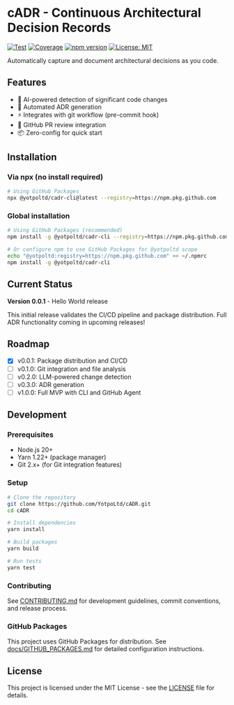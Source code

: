 # cADR - Continuous Architectural Decision Records

[![Test](https://github.com/YotpoLtd/cADR/actions/workflows/test.yml/badge.svg)](https://github.com/YotpoLtd/cADR/actions/workflows/test.yml)
[![Coverage](https://img.shields.io/badge/coverage-37%25-orange)](https://github.com/YotpoLtd/cADR/actions/workflows/test.yml)
[![npm version](https://badge.fury.io/js/cadr-cli.svg)](https://www.npmjs.com/package/cadr-cli)
[![License: MIT](https://img.shields.io/badge/License-MIT-yellow.svg)](https://opensource.org/licenses/MIT)

Automatically capture and document architectural decisions as you code.

## Features

- 🤖 AI-powered detection of significant code changes
- 📝 Automated ADR generation
- ⚡ Integrates with git workflow (pre-commit hook)
- 🔄 GitHub PR review integration
- 📦 Zero-config for quick start

## Installation

### Via npx (no install required)

```bash
# Using GitHub Packages
npx @yotpoltd/cadr-cli@latest --registry=https://npm.pkg.github.com
```

### Global installation

```bash
# Using GitHub Packages (recommended)
npm install -g @yotpoltd/cadr-cli --registry=https://npm.pkg.github.com

# Or configure npm to use GitHub Packages for @yotpoltd scope
echo "@yotpoltd:registry=https://npm.pkg.github.com" >> ~/.npmrc
npm install -g @yotpoltd/cadr-cli
```

## Current Status

**Version 0.0.1** - Hello World release

This initial release validates the CI/CD pipeline and package distribution.
Full ADR functionality coming in upcoming releases!

## Roadmap

- [x] v0.0.1: Package distribution and CI/CD
- [ ] v0.1.0: Git integration and file analysis
- [ ] v0.2.0: LLM-powered change detection
- [ ] v0.3.0: ADR generation
- [ ] v1.0.0: Full MVP with CLI and GitHub Agent

## Development

### Prerequisites

- Node.js 20+
- Yarn 1.22+ (package manager)
- Git 2.x+ (for Git integration features)

### Setup

```bash
# Clone the repository
git clone https://github.com/YotpoLtd/cADR.git
cd cADR

# Install dependencies
yarn install

# Build packages
yarn build

# Run tests
yarn test
```

### Contributing

See [CONTRIBUTING.md](./CONTRIBUTING.md) for development guidelines, commit conventions, and release process.

### GitHub Packages

This project uses GitHub Packages for distribution. See [docs/GITHUB_PACKAGES.md](./docs/GITHUB_PACKAGES.md) for detailed configuration instructions.

## License

This project is licensed under the MIT License - see the [LICENSE](LICENSE) file for details.
